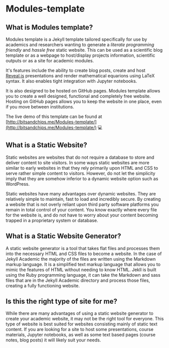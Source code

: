 # Modules-template

## What is Modules template?

Modules template is a Jekyll template tailored specifically for use by academics and researchers wanting to generate a _literate programming friendly_ and _hassle free_ static website.
This can be used as a scientific blog template or as a webpage to host/display projects information, scientific outputs or as a site for academic modules.

It's features include the ability to create blog posts, create and host [Reveal.js](http://lab.hakim.se/reveal-js/#/) presentations and render mathematical equarions using LaTeX syntax. It also enables tight integration with Jupyter notebooks.

It is also designed to be hosted on GitHub pages. Modules template allows you to create a well designed, functional and completely free website. Hosting on GitHub pages allows you to keep the website in one place, even if you move between institutions.

The live demo of this template can be found at [http://bitsandchips.me/Modules-template/](http://bitsandchips.me/Modules-template/) 💻

## What is a Static Website?
Static websites are websites that do not require a database to store and deliver content to site visitors. In some ways static websites are more similar to early websites in that they rely primarily upon HTML and CSS to serve rather simple content to visitors. However, do not let the simplicity imply that they are somehow inferior to a dynamic website option such as WordPress.

Static websites have many advantages over dynamic websites. They are relatively simple to maintain, fast to load and incredibly secure. By creating a website that is not overly reliant upon third party software platforms you remain in total control of your content. You know exactly where every file for the website is, and do not have to worry about your content becoming trapped in a proprietary system or database.


## What is a Static Website Generator?
A static website generator is a tool that takes flat files and processes them into the necessary HTML and CSS files to become a website. In the case of Jekyll Academic the majority of the files are written using the Markdown markup language. It is a simplified text markup language that allows you to mimic the features of HTML without needing to know HTML. Jekll is built using the Ruby programming language, it can take the Markdown and sass files that are in the Jekyll Academic directory and process those files, creating a fully functioning website.

## Is this the right type of site for me?
While there are many advantages of using a static website generator to create your academic website, it may not be the right tool for everyone. This type of website is best suited for websites consisting mainly of static text content. If you are looking for a site to host some presentations, course materials, Jupyter notebooks, as well as some text based pages (course notes, blog posts) it will likely suit your needs.
